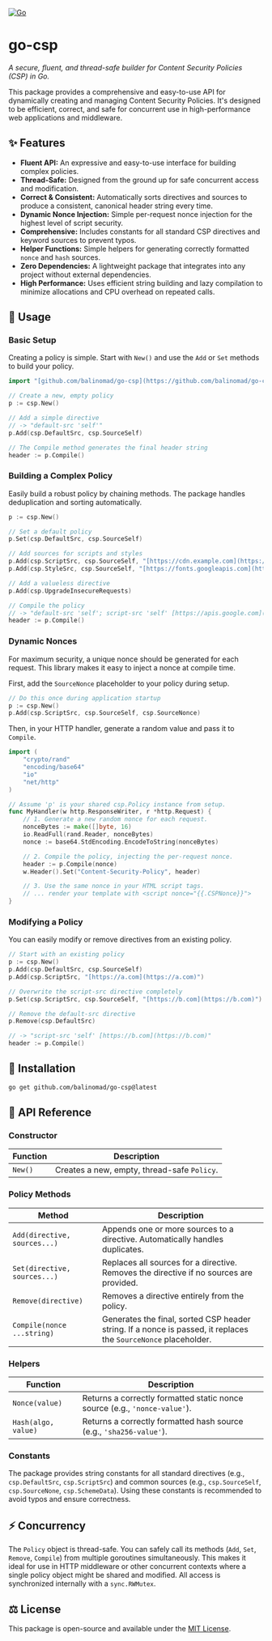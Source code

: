 [![Go](https://github.com/balinomad/go-csp/actions/workflows/go.yml/badge.svg)](https://github.com/balinomad/go-csp/actions/workflows/go.yml)

# go-csp

*A secure, fluent, and thread-safe builder for Content Security Policies (CSP) in Go.*

This package provides a comprehensive and easy-to-use API for dynamically creating and managing Content Security Policies. It's designed to be efficient, correct, and safe for concurrent use in high-performance web applications and middleware.

## ✨ Features

- **Fluent API:** An expressive and easy-to-use interface for building complex policies.
- **Thread-Safe:** Designed from the ground up for safe concurrent access and modification.
- **Correct & Consistent:** Automatically sorts directives and sources to produce a consistent, canonical header string every time.
- **Dynamic Nonce Injection:** Simple per-request nonce injection for the highest level of script security.
- **Comprehensive:** Includes constants for all standard CSP directives and keyword sources to prevent typos.
- **Helper Functions:** Simple helpers for generating correctly formatted `nonce` and `hash` sources.
- **Zero Dependencies:** A lightweight package that integrates into any project without external dependencies.
- **High Performance:** Uses efficient string building and lazy compilation to minimize allocations and CPU overhead on repeated calls.

## 🚀 Usage

### Basic Setup

Creating a policy is simple. Start with `New()` and use the `Add` or `Set` methods to build your policy.

```go
import "[github.com/balinomad/go-csp](https://github.com/balinomad/go-csp)"

// Create a new, empty policy
p := csp.New()

// Add a simple directive
// -> "default-src 'self'"
p.Add(csp.DefaultSrc, csp.SourceSelf)

// The Compile method generates the final header string
header := p.Compile()
```

### Building a Complex Policy

Easily build a robust policy by chaining methods. The package handles deduplication and sorting automatically.

```go
p := csp.New()

// Set a default policy
p.Set(csp.DefaultSrc, csp.SourceSelf)

// Add sources for scripts and styles
p.Add(csp.ScriptSrc, csp.SourceSelf, "[https://cdn.example.com](https://cdn.example.com)", "[https://apis.google.com](https://apis.google.com)")
p.Add(csp.StyleSrc, csp.SourceSelf, "[https://fonts.googleapis.com](https://fonts.googleapis.com)")

// Add a valueless directive
p.Add(csp.UpgradeInsecureRequests)

// Compile the policy
// -> "default-src 'self'; script-src 'self' [https://apis.google.com](https://apis.google.com) [https://cdn.example.com](https://cdn.example.com); style-src 'self' [https://fonts.googleapis.com](https://fonts.googleapis.com); upgrade-insecure-requests"
header := p.Compile()
```
### Dynamic Nonces

For maximum security, a unique nonce should be generated for each request. This library makes it easy to inject a nonce at compile time.

First, add the `SourceNonce` placeholder to your policy during setup.

```go
// Do this once during application startup
p := csp.New()
p.Add(csp.ScriptSrc, csp.SourceSelf, csp.SourceNonce)
```

Then, in your HTTP handler, generate a random value and pass it to `Compile`.

```go
import (
    "crypto/rand"
    "encoding/base64"
    "io"
    "net/http"
)

// Assume 'p' is your shared csp.Policy instance from setup.
func MyHandler(w http.ResponseWriter, r *http.Request) {
    // 1. Generate a new random nonce for each request.
    nonceBytes := make([]byte, 16)
    io.ReadFull(rand.Reader, nonceBytes)
    nonce := base64.StdEncoding.EncodeToString(nonceBytes)

    // 2. Compile the policy, injecting the per-request nonce.
    header := p.Compile(nonce)
    w.Header().Set("Content-Security-Policy", header)

    // 3. Use the same nonce in your HTML script tags.
    // ... render your template with <script nonce="{{.CSPNonce}}">
}
```

### Modifying a Policy

You can easily modify or remove directives from an existing policy.

```go
// Start with an existing policy
p := csp.New()
p.Add(csp.DefaultSrc, csp.SourceSelf)
p.Add(csp.ScriptSrc, "[https://a.com](https://a.com)")

// Overwrite the script-src directive completely
p.Set(csp.ScriptSrc, csp.SourceSelf, "[https://b.com](https://b.com)")

// Remove the default-src directive
p.Remove(csp.DefaultSrc)

// -> "script-src 'self' [https://b.com](https://b.com)"
header := p.Compile()
```

## 📌 Installation

```bash
go get github.com/balinomad/go-csp@latest
```

## 📘 API Reference

### Constructor

| Function | Description |
|----------|-------------|
| `New()`  | Creates a new, empty, thread-safe `Policy`. |

### Policy Methods

| Method | Description |
|--------|-------------|
| `Add(directive, sources...)` | Appends one or more sources to a directive. Automatically handles duplicates. |
| `Set(directive, sources...)` | Replaces all sources for a directive. Removes the directive if no sources are provided. |
| `Remove(directive)` | Removes a directive entirely from the policy. |
| `Compile(nonce ...string)` | Generates the final, sorted CSP header string. If a nonce is passed, it replaces the `SourceNonce` placeholder. |

### Helpers

| Function | Description |
|----------|-------------|
| `Nonce(value)` | Returns a correctly formatted static nonce source (e.g., `'nonce-value'`). |
| `Hash(algo, value)` | Returns a correctly formatted hash source (e.g., `'sha256-value'`). |

### Constants

The package provides string constants for all standard directives (e.g., `csp.DefaultSrc`, `csp.ScriptSrc`) and common sources (e.g., `csp.SourceSelf`, `csp.SourceNone`, `csp.SchemeData`). Using these constants is recommended to avoid typos and ensure correctness.

## ⚡ Concurrency

The `Policy` object is thread-safe. You can safely call its methods (`Add`, `Set`, `Remove`, `Compile`) from multiple goroutines simultaneously. This makes it ideal for use in HTTP middleware or other concurrent contexts where a single policy object might be shared and modified. All access is synchronized internally with a `sync.RWMutex`.

## ⚖️ License

This package is open-source and available under the [MIT License](LICENSE).
